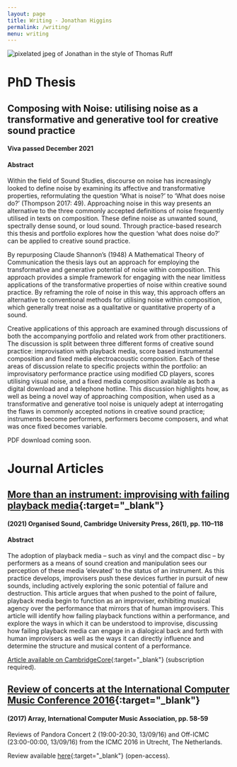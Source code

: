 ```yaml
---
layout: page
title: Writing - Jonathan Higgins
permalink: /writing/
menu: writing
---
```


<img
  sizes="(min-width: 56em) 800px, 90vw"
  srcset="/media/images/research_400.jpg 400w,
          /media/images/research_600.jpg 600w,
          /media/images/research.jpg 800w"
  alt="pixelated jpeg of Jonathan in the style of Thomas Ruff">
  
# PhD Thesis
## Composing with Noise: utilising noise as a transformative and generative tool for creative sound practice
#### Viva passed December 2021
#### Abstract
Within the field of Sound Studies, discourse on noise has increasingly looked to define noise by examining its affective and transformative properties, reformulating the question ‘What is noise?’ to ‘What does noise do?’ (Thompson 2017: 49). Approaching noise in this way presents an alternative to the three commonly accepted definitions of noise frequently utilised in texts on composition. These define noise as unwanted sound, spectrally dense sound, or loud sound. Through practice-based research this thesis and portfolio explores how the question ‘what does noise do?’ can be applied to creative sound practice.

By repurposing Claude Shannon’s (1948) A Mathematical Theory of Communication the thesis lays out an approach for employing the transformative and generative potential of noise within composition. This approach provides a simple framework for engaging with the near limitless applications of the transformative properties of noise within creative sound practice. By reframing the role of noise in this way, this approach offers an alternative to conventional methods for utilising noise within composition, which generally treat noise as a qualitative or quantitative property of a sound.

Creative applications of this approach are examined through discussions of both the accompanying portfolio and related work from other practitioners. The discussion is split between three different forms of creative sound practice: improvisation with playback media, score based instrumental composition and fixed media electroacoustic composition. Each of these areas of discussion relate to specific projects within the portfolio: an improvisatory performance practice using modified CD players, scores utilising visual noise, and a fixed media composition available as both a digital download and a telephone hotline. This discussion highlights how, as well as being a novel way of approaching composition, when used as a transformative and generative tool noise is uniquely adept at interrogating the flaws in commonly accepted notions in creative sound practice; instruments become performers, performers become composers, and what was once fixed becomes variable.

PDF download coming soon.

# Journal Articles
## [More than an instrument: improvising with failing playback media](https://www.cambridge.org/core/journals/organised-sound/article/abs/more-than-an-instrument-improvising-with-failing-playback-media/CE600FA3C37A82A06F12C7935AC5BFB4){:target="_blank"}
#### (2021) Organised Sound, Cambridge University Press, 26(1), pp. 110–118
#### Abstract
The adoption of playback media – such as vinyl and the compact disc – by performers as a means of sound creation and manipulation sees our perception of these media ‘elevated’ to the status of an instrument. As this practice develops, improvisers push these devices further in pursuit of new sounds, including actively exploring the sonic potential of failure and destruction. This article argues that when pushed to the point of failure, playback media begin to function as an improviser, exhibiting musical agency over the performance that mirrors that of human improvisers. This article will identify how failing playback functions within a performance, and explore the ways in which it can be understood to improvise, discussing how failing playback media can engage in a dialogical back and forth with human improvisers as well as the ways it can directly influence and determine the structure and musical content of a performance.

[Article available on CambridgeCore](https://www.cambridge.org/core/journals/organised-sound/article/abs/more-than-an-instrument-improvising-with-failing-playback-media/CE600FA3C37A82A06F12C7935AC5BFB4){:target="_blank"} (subscription required). 

## [Review of concerts at the International Computer Music Conference 2016](https://journals.qucosa.de/array/issue/view/192/177){:target="_blank"}
#### (2017) Array, International Computer Music Association, pp. 58-59

Reviews of Pandora Concert 2 (19:00-20:30, 13/09/16) and Off-ICMC (23:00-00:00, 13/09/16) from the ICMC 2016 in Utrecht, The Netherlands.

Review available [here](https://journals.qucosa.de/array/issue/view/192/177){:target="_blank"} (open-access).   

